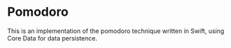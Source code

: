 # Pomodoro

This is an implementation of the pomodoro technique written in Swift, using Core
Data for data persistence.

